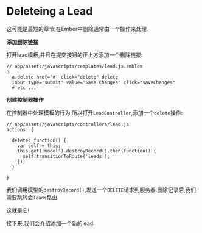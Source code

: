 Deleteing a Lead
==========

这可能是最短的章节,在Ember中删除通常由一个操作来处理.

**添加删除链接**

打开lead模板,并且在提交按钮的正上方添加一个删除链接:

    // app/assets/javascripts/templates/lead.js.emblem
    p
      a.delete href='#' click="delete" delete
      input type='submit' value='Save Changes' click="saveChanges"
      # etc ...
      
**创建控制器操作**

在控制器中处理模板的行为,所以打开`LeadController`,添加一个`delete`操作:

    // app/assets/javascripts/controllers/lead.js
    actions: {
    
      delete: function() {
        var self = this;
        this.get('model').destroyRecord().then(function() {
          self.transitionToRoute('leads');
        });
      }
    
    }

我们调用模型的`destroyRecord()`,发送一个`DELETE`请求到服务器.删除记录后,我们需要跳转会`leads`路由.

这就是它!

接下来,我们会介绍添加一个新的lead.
